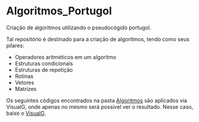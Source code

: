 # Algoritmos_Portugol
 Criação de algoritmos utilizando o pseudocógido portugol.

Tal repositório é destinado para a criação de algoritmos, tendo como seus pilares: 

* Operadores aritméticos em um algoritmo
* Estruturas condicionais
* Estruturas de repetição 
* Rotinas
* Vetores
* Matrizes


Os seguintes códigos encontrados na pasta [Algoritmos](https://github.com/Glimone/Algoritmos_Portugol/tree/main/Algoritmos) são aplicados via VisualG, onde apenas no mesmo será possível ver o resultado. Nesse caso, baixe o <a href="http://visualg3.com.br/baixar-o-visualg3-0/">VisualG</a>.
